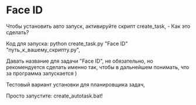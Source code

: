 # Face ID 

Чтобы установить авто запуск, активируйте скрипт create_task, - Как это сделать?

Код для запуска: python create_task.py "Face ID" "путь_к_вашему_скрипту.py",

Давать название для задачи "Face ID", не обязательно, но рекомендуется сделать именно так, чтобы в дальнейшем понимать, что за программа запускается )


Тестовый вариант установки для планировщика задач,

Просто запустите: create_autotask.bat!
